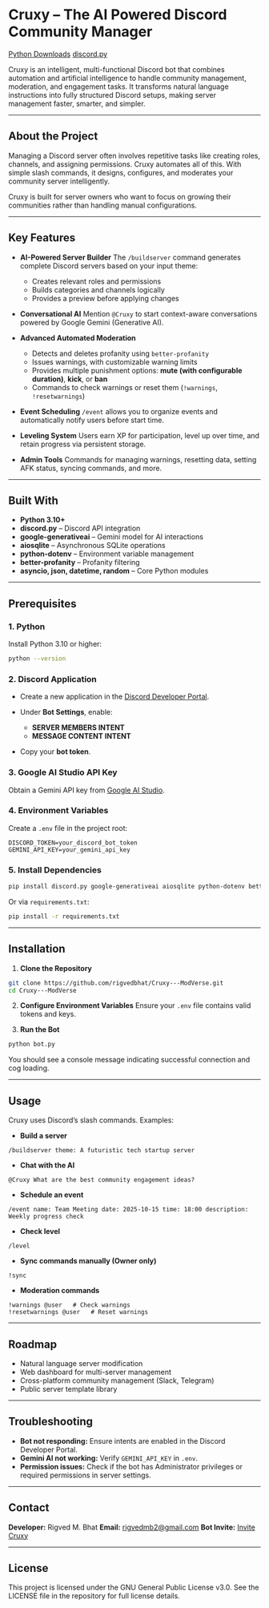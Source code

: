 # Cruxy – The AI Powered Discord Community Manager

[Python Downloads](https://www.python.org/downloads/)
[discord.py](https://github.com/Rapptz/discord.py)

Cruxy is an intelligent, multi-functional Discord bot that combines automation and artificial intelligence to handle community management, moderation, and engagement tasks. It transforms natural language instructions into fully structured Discord setups, making server management faster, smarter, and simpler.

---

## About the Project

Managing a Discord server often involves repetitive tasks like creating roles, channels, and assigning permissions. Cruxy automates all of this. With simple slash commands, it designs, configures, and moderates your community server intelligently.

Cruxy is built for server owners who want to focus on growing their communities rather than handling manual configurations.

---

## Key Features

* **AI-Powered Server Builder**
  The `/buildserver` command generates complete Discord servers based on your input theme:

  * Creates relevant roles and permissions
  * Builds categories and channels logically
  * Provides a preview before applying changes

* **Conversational AI**
  Mention `@Cruxy` to start context-aware conversations powered by Google Gemini (Generative AI).

* **Advanced Automated Moderation**

  * Detects and deletes profanity using `better-profanity`
  * Issues warnings, with customizable warning limits
  * Provides multiple punishment options: **mute (with configurable duration)**, **kick**, or **ban**
  * Commands to check warnings or reset them (`!warnings`, `!resetwarnings`)

* **Event Scheduling**
  `/event` allows you to organize events and automatically notify users before start time.

* **Leveling System**
  Users earn XP for participation, level up over time, and retain progress via persistent storage.

* **Admin Tools**
  Commands for managing warnings, resetting data, setting AFK status, syncing commands, and more.

---

## Built With

* **Python 3.10+**
* **discord.py** – Discord API integration
* **google-generativeai** – Gemini model for AI interactions
* **aiosqlite** – Asynchronous SQLite operations
* **python-dotenv** – Environment variable management
* **better-profanity** – Profanity filtering
* **asyncio, json, datetime, random** – Core Python modules

---

## Prerequisites

### 1. Python

Install Python 3.10 or higher:

```bash
python --version
```

### 2. Discord Application

* Create a new application in the [Discord Developer Portal](https://discord.com/developers/applications).
* Under **Bot Settings**, enable:

  * **SERVER MEMBERS INTENT**
  * **MESSAGE CONTENT INTENT**
* Copy your **bot token**.

### 3. Google AI Studio API Key

Obtain a Gemini API key from [Google AI Studio](https://aistudio.google.com/app/apikey).

### 4. Environment Variables

Create a `.env` file in the project root:

```env
DISCORD_TOKEN=your_discord_bot_token
GEMINI_API_KEY=your_gemini_api_key
```

### 5. Install Dependencies

```bash
pip install discord.py google-generativeai aiosqlite python-dotenv better-profanity
```

Or via `requirements.txt`:

```bash
pip install -r requirements.txt
```

---

## Installation

1. **Clone the Repository**

```bash
git clone https://github.com/rigvedbhat/Cruxy---ModVerse.git
cd Cruxy---ModVerse
```

2. **Configure Environment Variables**
   Ensure your `.env` file contains valid tokens and keys.

3. **Run the Bot**

```bash
python bot.py
```

You should see a console message indicating successful connection and cog loading.

---

## Usage

Cruxy uses Discord’s slash commands. Examples:

* **Build a server**

```
/buildserver theme: A futuristic tech startup server
```

* **Chat with the AI**

```
@Cruxy What are the best community engagement ideas?
```

* **Schedule an event**

```
/event name: Team Meeting date: 2025-10-15 time: 18:00 description: Weekly progress check
```

* **Check level**

```
/level
```

* **Sync commands manually (Owner only)**

```
!sync
```

* **Moderation commands**

```
!warnings @user   # Check warnings
!resetwarnings @user   # Reset warnings
```

---

## Roadmap

* Natural language server modification
* Web dashboard for multi-server management
* Cross-platform community management (Slack, Telegram)
* Public server template library

---

## Troubleshooting

* **Bot not responding:** Ensure intents are enabled in the Discord Developer Portal.
* **Gemini AI not working:** Verify `GEMINI_API_KEY` in `.env`.
* **Permission issues:** Check if the bot has Administrator privileges or required permissions in server settings.

---

## Contact

**Developer:** Rigved M. Bhat
**Email:** [rigvedmb2@gmail.com](mailto:rigvedmb2@gmail.com)
**Bot Invite:** [Invite Cruxy](https://discord.com/oauth2/authorize?client_id=1361039241760604261&permissions=8&integration_type=0&scope=bot)

---

## License

This project is licensed under the GNU General Public License v3.0. See the LICENSE file in the repository for full license details.
